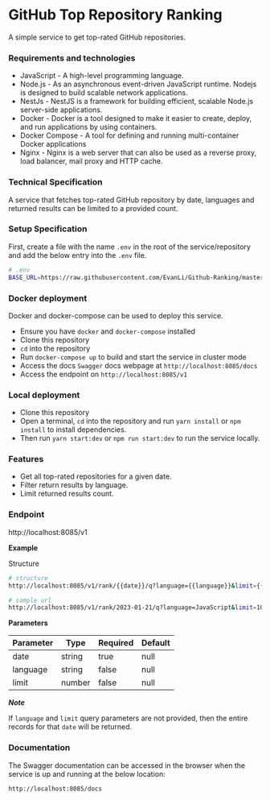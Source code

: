 # GitHub Top Repository Ranking

A simple service to get top-rated GitHub repositories.

### Requirements and technologies
- JavaScript - A high-level programming language.
- Node.js - As an asynchronous event-driven JavaScript runtime. Nodejs is designed to build scalable network applications.
- NestJs - NestJS is a framework for building efficient, scalable Node.js server-side applications.
- Docker - Docker is a tool designed to make it easier to create, deploy, and run applications by using containers.
- Docker Compose - A tool for defining and running multi-container Docker applications
- Nginx - Nginx is a web server that can also be used as a reverse proxy, load balancer, mail proxy and HTTP cache.

### Technical Specification
A service that fetches top-rated GitHub repository by date, languages and returned results can be limited to a provided count.

### Setup Specification
First, create a file with the name `.env` in the root of the service/repository and add the below entry into the `.env` file.

```bash
# .env
BASE_URL=https://raw.githubusercontent.com/EvanLi/Github-Ranking/master/Data
```

### Docker deployment
Docker and docker-compose can be used to deploy this service.

- Ensure you have `docker` and `docker-compose` installed
- Clone this repository
- `cd` into the repository
- Run `docker-compose up` to build and start the service in cluster mode
- Access the docs `Swagger` docs webpage at `http://localhost:8085/docs`
- Access the endpoint on `http://localhost:8085/v1`

### Local deployment
- Clone this repository
- Open a terminal, `cd` into the repository and run `yarn install` or `npm install` to install dependencies.
- Then run `yarn start:dev` or `npm run start:dev` to run the service locally.

### Features
- Get all top-rated repositories for a given date.
- Filter return results by language.
- Limit returned results count.

### Endpoint
http://localhost:8085/v1

**Example**

Structure
```bash
# structure
http://localhost:8085/v1/rank/{{date}}/q?language={{language}}&limit={{limit}}

# sample url
http://localhost:8085/v1/rank/2023-01-21/q?language=JavaScript&limit=10
```

**Parameters**

|Parameter    |Type        |Required       |Default       |
|-------------|------------|---------------|--------------|
| date        |string      |true           |null          |
| language    |string      |false          |null          |
| limit       |number      |false          |null          |

**_Note_**

If `language` and `limit` query parameters are not provided, then the entire records for that `date` will be returned.

### Documentation
The Swagger documentation can be accessed in the browser when the service is up and running at the below location:

```bash
http://localhost:8085/docs
```